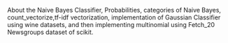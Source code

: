 
About the Naive Bayes Classifier, Probabilities, categories of Naive Bayes, count_vectorize,tf-idf vectorization, implementation of Gaussian Classifier using wine datasets, and then implementing multinomial using Fetch_20 Newsgroups dataset of scikit.
